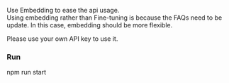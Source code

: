Use Embedding to ease the api usage.    
Using embedding rather than Fine-tuning is because the FAQs need to be update. In this case, embedding should be more flexible.    

Please use your own API key to use it.    

### Run
npm run start
